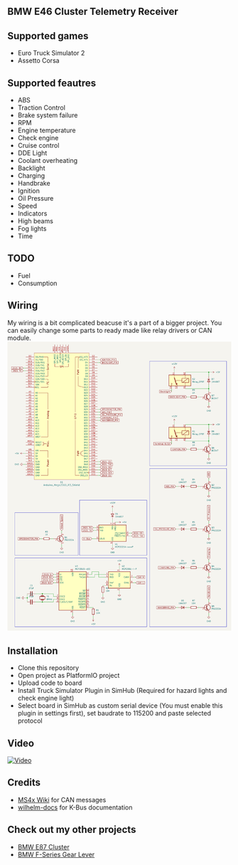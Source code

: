 ## BMW E46 Cluster Telemetry Receiver

## Supported games
- Euro Truck Simulator 2
- Assetto Corsa

## Supported feautres
- ABS
- Traction Control
- Brake system failure
- RPM
- Engine temperature
- Check engine
- Cruise control
- DDE Light
- Coolant overheating
- Backlight
- Charging
- Handbrake
- Ignition
- Oil Pressure
- Speed
- Indicators
- High beams
- Fog lights
- Time

## TODO
- Fuel
- Consumption

## Wiring
My wiring is a bit complicated beacuse it's a part of a bigger project. You can easily change some parts to ready made like relay drivers or CAN module.
![Schematic](assets/schematic.png)

## Installation
- Clone this repository
- Open project as PlatformIO project
- Upload code to board
- Install Truck Simulator Plugin in SimHub (Required for hazard lights and check engine light)
- Select board in SimHub as custom serial device (You must enable this plugin in settings first), set baudrate to 115200 and paste selected protocol

## Video
[![Video](https://img.youtube.com/vi/YgcduB5repM/maxresdefault.jpg)](https://www.youtube.com/watch?v=YgcduB5repM)

## Credits
- [MS4x Wiki](https://www.ms4x.net/index.php?title=Siemens_MS43_CAN_Bus) for CAN messages
- [wilhelm-docs](https://github.com/piersholt/wilhelm-docs) for K-Bus documentation

## Check out my other projects
- [BMW E87 Cluster](https://github.com/TeksuSiK/e87-cluster-simhub)
- [BMW F-Series Gear Lever](https://github.com/TeksuSiK/bmw-gws-simhub)
